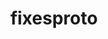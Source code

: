 ---
title: "fixesproto"
layout: cache
categories: [package, develop-2025-05-25]
meta: {"compilers": ["none"], "num_specs": 1, "num_specs_by_stack": {"e4s": 1, "hep": 1, "root": 1}, "oss": ["ubuntu22.04"], "platforms": ["linux"], "stacks": ["e4s", "hep", "root"], "targets": ["x86_64_v3"], "versions": ["5.0"]}
spec_details: [{"compiler": "none", "hash": "krka5x5wtsulqiknn5ckhh2gjersb6n7", "os": "ubuntu22.04", "platform": "linux", "size": "-", "stacks": ["e4s", "hep", "root"], "target": "x86_64_v3", "variants": ["build_system=autotools"], "versions": ["5.0"]}]
---